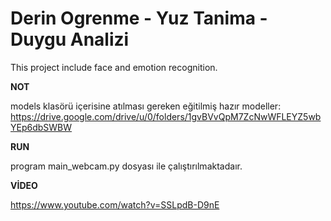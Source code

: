 # Derin Ogrenme - Yuz Tanima -  Duygu Analizi
This project include face and emotion recognition.

**NOT**

models klasörü içerisine atılması gereken eğitilmiş hazır modeller: https://drive.google.com/drive/u/0/folders/1gvBVvQpM7ZcNwWFLEYZ5wbYEp6dbSWBW

**RUN**

program main_webcam.py dosyası ile çalıştırılmaktadaır. 

**VİDEO**

https://www.youtube.com/watch?v=SSLpdB-D9nE
